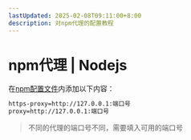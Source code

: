 ```yaml
---
lastUpdated: 2025-02-08T09:11:00+8:00
description: 对npm代理的配置教程
---
```


# npm代理 | Nodejs

在[npm配置文件](/Nodejs/Npmrc)内添加以下内容：

```txt
https-proxy=http://127.0.0.1:端口号
proxy=http://127.0.0.1:端口号
```

> 不同的代理的端口号不同，需要填入可用的端口号
